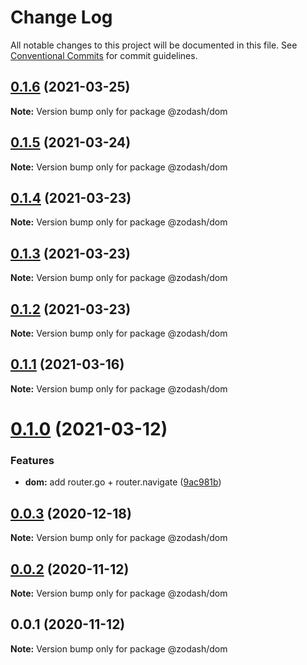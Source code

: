 # Change Log

All notable changes to this project will be documented in this file.
See [Conventional Commits](https://conventionalcommits.org) for commit guidelines.

## [0.1.6](https://github.com/zcorky/zodash/compare/@zodash/dom@0.1.5...@zodash/dom@0.1.6) (2021-03-25)

**Note:** Version bump only for package @zodash/dom





## [0.1.5](https://github.com/zcorky/zodash/compare/@zodash/dom@0.1.4...@zodash/dom@0.1.5) (2021-03-24)

**Note:** Version bump only for package @zodash/dom





## [0.1.4](https://github.com/zcorky/zodash/compare/@zodash/dom@0.1.3...@zodash/dom@0.1.4) (2021-03-23)

**Note:** Version bump only for package @zodash/dom





## [0.1.3](https://github.com/zcorky/zodash/compare/@zodash/dom@0.1.2...@zodash/dom@0.1.3) (2021-03-23)

**Note:** Version bump only for package @zodash/dom





## [0.1.2](https://github.com/zcorky/zodash/compare/@zodash/dom@0.1.1...@zodash/dom@0.1.2) (2021-03-23)

**Note:** Version bump only for package @zodash/dom





## [0.1.1](https://github.com/zcorky/zodash/compare/@zodash/dom@0.1.0...@zodash/dom@0.1.1) (2021-03-16)

**Note:** Version bump only for package @zodash/dom





# [0.1.0](https://github.com/zcorky/zodash/compare/@zodash/dom@0.0.3...@zodash/dom@0.1.0) (2021-03-12)


### Features

* **dom:** add router.go + router.navigate ([9ac981b](https://github.com/zcorky/zodash/commit/9ac981b5daa7948c83dc43c1114198d626737999))





## [0.0.3](https://github.com/zcorky/zodash/compare/@zodash/dom@0.0.2...@zodash/dom@0.0.3) (2020-12-18)

**Note:** Version bump only for package @zodash/dom





## [0.0.2](https://github.com/zcorky/zodash/compare/@zodash/dom@0.0.1...@zodash/dom@0.0.2) (2020-11-12)

**Note:** Version bump only for package @zodash/dom





## 0.0.1 (2020-11-12)

**Note:** Version bump only for package @zodash/dom
